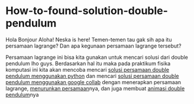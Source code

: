 # How-to-found-solution-double-pendulum
Hola Bonjour Aloha! Neska is here! Temen-temen tau gak sih apa itu persamaan lagrange? Dan apa kegunaan persamaan lagrange tersebut?

Persamaan lagrange ini bisa kita gunakan untuk mencari solusi dari double pendulum lho guys. Berdasarkan hal itu maka pada praktikum fisika komputasi ini kita akan mencoba mencari [solusi persamaan double pendulum menggunakan python](https://github.com/neskamutiaraistri/How-to-found-solution-double-pendulum/blob/661da6fbf89dd06d7caf633ab37605cc0f75f9c1/double_pendulum_kelompok_3.py) dan mencari [solusi persamaan double pendulum menggunakan google collab](https://github.com/neskamutiaraistri/How-to-found-solution-double-pendulum/blob/661da6fbf89dd06d7caf633ab37605cc0f75f9c1/Double_Pendulum_Kelompok_3.ipynb) dengan menerapkan persamaan lagrange, [menurunkan persamaan](https://github.com/neskamutiaraistri/How-to-found-solution-double-pendulum/blob/661da6fbf89dd06d7caf633ab37605cc0f75f9c1/pendulum%20kelompok_3.pdf)nya, dan juga membuat [animasi double pendulum](https://github.com/neskamutiaraistri/How-to-found-solution-double-pendulum/blob/661da6fbf89dd06d7caf633ab37605cc0f75f9c1/pendulum%20kelompok%203.gif)nya

